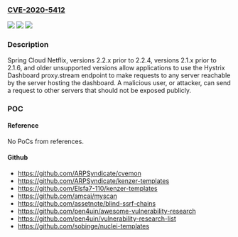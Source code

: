 ### [CVE-2020-5412](https://cve.mitre.org/cgi-bin/cvename.cgi?name=CVE-2020-5412)
![](https://img.shields.io/static/v1?label=Product&message=Spring%20Cloud%20Netflix&color=blue)
![](https://img.shields.io/static/v1?label=Version&message=2.2%3C%202.2.4%20&color=brighgreen)
![](https://img.shields.io/static/v1?label=Vulnerability&message=CWE-441%3A%20Unintended%20Proxy%20or%20Intermediary&color=brighgreen)

### Description

Spring Cloud Netflix, versions 2.2.x prior to 2.2.4, versions 2.1.x prior to 2.1.6, and older unsupported versions allow applications to use the Hystrix Dashboard proxy.stream endpoint to make requests to any server reachable by the server hosting the dashboard. A malicious user, or attacker, can send a request to other servers that should not be exposed publicly.

### POC

#### Reference
No PoCs from references.

#### Github
- https://github.com/ARPSyndicate/cvemon
- https://github.com/ARPSyndicate/kenzer-templates
- https://github.com/Elsfa7-110/kenzer-templates
- https://github.com/amcai/myscan
- https://github.com/assetnote/blind-ssrf-chains
- https://github.com/pen4uin/awesome-vulnerability-research
- https://github.com/pen4uin/vulnerability-research-list
- https://github.com/sobinge/nuclei-templates


